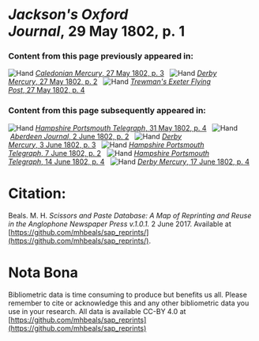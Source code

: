 # *Jackson's Oxford Journal*, 29 May 1802, p. 1  
  
### Content from this page previously appeared in:  
![Hand](http://scissorsandpaste.net/wp-content/uploads/2017/06/smallhandpointer.png) [*Caledonian Mercury*, 27 May 1802, p. 3](https://mhbeals.github.io/sap_html/Caledonian-Mercury/Caledonian-Mercury-27-May-1802-p-3)  
![Hand](http://scissorsandpaste.net/wp-content/uploads/2017/06/smallhandpointer.png) [*Derby Mercury*, 27 May 1802, p. 2](https://mhbeals.github.io/sap_html/Derby-Mercury/Derby-Mercury-27-May-1802-p-2)  
![Hand](http://scissorsandpaste.net/wp-content/uploads/2017/06/smallhandpointer.png) [*Trewman's Exeter Flying Post*, 27 May 1802, p. 4](https://mhbeals.github.io/sap_html/Trewman's-Exeter-Flying-Post/Trewman's-Exeter-Flying-Post-27-May-1802-p-4)  
  
### Content from this page subsequently appeared in:  
![Hand](http://scissorsandpaste.net/wp-content/uploads/2017/06/smallhandpointer.png) [*Hampshire Portsmouth Telegraph*, 31 May 1802, p. 4](https://mhbeals.github.io/sap_html/Hampshire-Portsmouth-Telegraph/Hampshire-Portsmouth-Telegraph-31-May-1802-p-4)  
![Hand](http://scissorsandpaste.net/wp-content/uploads/2017/06/smallhandpointer.png) [*Aberdeen Journal*, 2 June 1802, p. 2](https://mhbeals.github.io/sap_html/Aberdeen-Journal/Aberdeen-Journal-2-June-1802-p-2)  
![Hand](http://scissorsandpaste.net/wp-content/uploads/2017/06/smallhandpointer.png) [*Derby Mercury*, 3 June 1802, p. 3](https://mhbeals.github.io/sap_html/Derby-Mercury/Derby-Mercury-3-June-1802-p-3)  
![Hand](http://scissorsandpaste.net/wp-content/uploads/2017/06/smallhandpointer.png) [*Hampshire Portsmouth Telegraph*, 7 June 1802, p. 2](https://mhbeals.github.io/sap_html/Hampshire-Portsmouth-Telegraph/Hampshire-Portsmouth-Telegraph-7-June-1802-p-2)  
![Hand](http://scissorsandpaste.net/wp-content/uploads/2017/06/smallhandpointer.png) [*Hampshire Portsmouth Telegraph*, 14 June 1802, p. 4](https://mhbeals.github.io/sap_html/Hampshire-Portsmouth-Telegraph/Hampshire-Portsmouth-Telegraph-14-June-1802-p-4)  
![Hand](http://scissorsandpaste.net/wp-content/uploads/2017/06/smallhandpointer.png) [*Derby Mercury*, 17 June 1802, p. 4](https://mhbeals.github.io/sap_html/Derby-Mercury/Derby-Mercury-17-June-1802-p-4)  


# Citation: 

Beals. M. H. *Scissors and Paste Database: A Map of Reprinting and Reuse in the Anglophone Newspaper Press v.1.0.1.* 2 June 2017. Available at [https://github.com/mhbeals/sap_reprints/](https://github.com/mhbeals/sap_reprints/). 

# Nota Bona

Bibliometric data is time consuming to produce but benefits us all. Please remember to cite or acknowledge this and any other bibliometric data you use in your research. All data is available CC-BY 4.0 at [https://github.com/mhbeals/sap_reprints](https://github.com/mhbeals/sap_reprints)